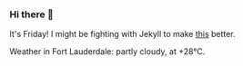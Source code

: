 ### Hi there :wave:

It's Friday! I might be fighting with Jekyll to make [this](https://swissclubtoronto.ca) better.

Weather in Fort Lauderdale: partly cloudy, at +28°C.
